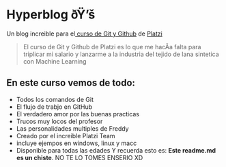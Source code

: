 # Hyperblog ðŸ’š
Un blog increi­ble para el[ curso de Git y Github](https://platzi.com/cursos/git-github/ " curso de Git y Github") de [Platzi](https://platzi.com/ "Platzi")
> El curso de Git y Github de Platzi es lo que me hacÃ­a falta para triplicar mi salario y lanzarme a la industria del tejido de lana sintetica con Machine Learning

## En este curso vemos de todo:
- Todos los comandos de Git
- El flujo de trabjo en GitHub
- El verdadero amor por las buenas practicas
- Trucos muy locos del profesor
- Las personalidades multiples de Freddy
- Creado por el increible Platzi Team
- incluye ejempos en windows, linux y macc
- Disponible para todas las edades
Y recuerda esto es: **Este readme.md es un chiste**.
NO TE LO TOMES ENSERIO XD